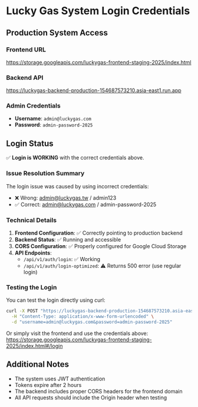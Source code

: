 # Lucky Gas System Login Credentials

## Production System Access

### Frontend URL
https://storage.googleapis.com/luckygas-frontend-staging-2025/index.html

### Backend API
https://luckygas-backend-production-154687573210.asia-east1.run.app

### Admin Credentials
- **Username**: `admin@luckygas.com`
- **Password**: `admin-password-2025`

## Login Status

✅ **Login is WORKING** with the correct credentials above.

### Issue Resolution Summary

The login issue was caused by using incorrect credentials:
- ❌ Wrong: admin@luckygas.tw / admin123
- ✅ Correct: admin@luckygas.com / admin-password-2025

### Technical Details

1. **Frontend Configuration**: ✅ Correctly pointing to production backend
2. **Backend Status**: ✅ Running and accessible
3. **CORS Configuration**: ✅ Properly configured for Google Cloud Storage
4. **API Endpoints**:
   - `/api/v1/auth/login`: ✅ Working
   - `/api/v1/auth/login-optimized`: ⚠️ Returns 500 error (use regular login)

### Testing the Login

You can test the login directly using curl:

```bash
curl -X POST "https://luckygas-backend-production-154687573210.asia-east1.run.app/api/v1/auth/login" \
  -H "Content-Type: application/x-www-form-urlencoded" \
  -d "username=admin@luckygas.com&password=admin-password-2025"
```

Or simply visit the frontend and use the credentials above:
https://storage.googleapis.com/luckygas-frontend-staging-2025/index.html#/login

## Additional Notes

- The system uses JWT authentication
- Tokens expire after 2 hours
- The backend includes proper CORS headers for the frontend domain
- All API requests should include the Origin header when testing